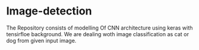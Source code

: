 # Image-detection

The Repository consists of modelling Of CNN architecture 
using keras with tensirfloe background.
We are dealing woth image classification as cat or dog from given input image.
